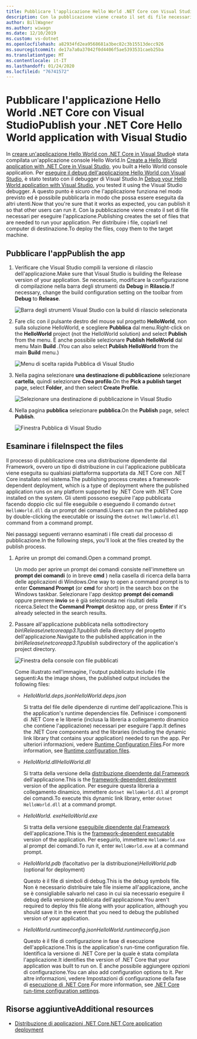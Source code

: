 ```yaml
---
title: Pubblicare l'applicazione Hello World .NET Core con Visual Studio
description: Con la pubblicazione viene creato il set di file necessari per eseguire l'applicazione .NET Core.
author: BillWagner
ms.author: wiwagn
ms.date: 12/10/2019
ms.custom: vs-dotnet
ms.openlocfilehash: a82934fd2ea9568681a3bec82c3b15513decc926
ms.sourcegitcommit: de17a7a0a37042f0d4406f5ae5393531caeb25ba
ms.translationtype: MT
ms.contentlocale: it-IT
ms.lasthandoff: 01/24/2020
ms.locfileid: "76741572"
---
```

# <a name="publish-your-net-core-hello-world-application-with-visual-studio"></a><span data-ttu-id="4925f-103">Pubblicare l'applicazione Hello World .NET Core con Visual Studio</span><span class="sxs-lookup"><span data-stu-id="4925f-103">Publish your .NET Core Hello World application with Visual Studio</span></span>

<span data-ttu-id="4925f-104">In [creare un'applicazione Hello World con .NET Core in Visual Studio](with-visual-studio.md)è stata compilata un'applicazione console Hello World.</span><span class="sxs-lookup"><span data-stu-id="4925f-104">In [Create a Hello World application with .NET Core in Visual Studio](with-visual-studio.md), you built a Hello World console application.</span></span> <span data-ttu-id="4925f-105">Per [eseguire il debug dell'applicazione Hello World con Visual Studio](debugging-with-visual-studio.md), è stato testato con il debugger di Visual Studio.</span><span class="sxs-lookup"><span data-stu-id="4925f-105">In [Debug your Hello World application with Visual Studio](debugging-with-visual-studio.md), you tested it using the Visual Studio debugger.</span></span> <span data-ttu-id="4925f-106">A questo punto è sicuro che l'applicazione funziona nel modo previsto ed è possibile pubblicarla in modo che possa essere eseguita da altri utenti.</span><span class="sxs-lookup"><span data-stu-id="4925f-106">Now that you're sure that it works as expected, you can publish it so that other users can run it.</span></span> <span data-ttu-id="4925f-107">Con la pubblicazione viene creato il set di file necessari per eseguire l'applicazione.</span><span class="sxs-lookup"><span data-stu-id="4925f-107">Publishing creates the set of files that are needed to run your application.</span></span> <span data-ttu-id="4925f-108">Per distribuire i file, copiarli nel computer di destinazione.</span><span class="sxs-lookup"><span data-stu-id="4925f-108">To deploy the files, copy them to the target machine.</span></span>

## <a name="publish-the-app"></a><span data-ttu-id="4925f-109">Pubblicare l'app</span><span class="sxs-lookup"><span data-stu-id="4925f-109">Publish the app</span></span>

1. <span data-ttu-id="4925f-110">Verificare che Visual Studio compili la versione di rilascio dell'applicazione.</span><span class="sxs-lookup"><span data-stu-id="4925f-110">Make sure that Visual Studio is building the Release version of your application.</span></span> <span data-ttu-id="4925f-111">Se necessario, modificare la configurazione di compilazione nella barra degli strumenti da **Debug** in **Rilascio**.</span><span class="sxs-lookup"><span data-stu-id="4925f-111">If necessary, change the build configuration setting on the toolbar from **Debug** to **Release**.</span></span>

   ![Barra degli strumenti Visual Studio con la build di rilascio selezionata](media/publishing-with-visual-studio/visual-studio-toolbar-release.png)

1. <span data-ttu-id="4925f-113">Fare clic con il pulsante destro del mouse sul progetto **HelloWorld**, non sulla soluzione HelloWorld, e scegliere **Pubblica** dal menu.</span><span class="sxs-lookup"><span data-stu-id="4925f-113">Right-click on the **HelloWorld** project (not the HelloWorld solution) and select **Publish** from the menu.</span></span> <span data-ttu-id="4925f-114">È anche possibile selezionare **Publish HelloWorld** dal menu Main **Build** .</span><span class="sxs-lookup"><span data-stu-id="4925f-114">(You can also select **Publish HelloWorld** from the main **Build** menu.)</span></span>

   ![Menu di scelta rapida Pubblica di Visual Studio](media/publishing-with-visual-studio/publish-context-menu.png)
   
1. <span data-ttu-id="4925f-116">Nella pagina selezionare **una destinazione di pubblicazione** selezionare **cartella**, quindi selezionare **Crea profilo**.</span><span class="sxs-lookup"><span data-stu-id="4925f-116">On the **Pick a publish target** page, select **Folder**, and then select **Create Profile**.</span></span>

   ![Selezionare una destinazione di pubblicazione in Visual Studio](media/publishing-with-visual-studio/pick-publish-target.png)
   
1. <span data-ttu-id="4925f-118">Nella pagina **pubblica** selezionare **pubblica**.</span><span class="sxs-lookup"><span data-stu-id="4925f-118">On the **Publish** page, select **Publish**.</span></span>

   ![Finestra Pubblica di Visual Studio](media/publishing-with-visual-studio/publish-page.png)
   
## <a name="inspect-the-files"></a><span data-ttu-id="4925f-120">Esaminare i file</span><span class="sxs-lookup"><span data-stu-id="4925f-120">Inspect the files</span></span>

<span data-ttu-id="4925f-121">Il processo di pubblicazione crea una distribuzione dipendente dal Framework, ovvero un tipo di distribuzione in cui l'applicazione pubblicata viene eseguita su qualsiasi piattaforma supportata da .NET Core con .NET Core installato nel sistema.</span><span class="sxs-lookup"><span data-stu-id="4925f-121">The publishing process creates a framework-dependent deployment, which is a type of deployment where the published application runs on any platform supported by .NET Core with .NET Core installed on the system.</span></span> <span data-ttu-id="4925f-122">Gli utenti possono eseguire l'app pubblicata facendo doppio clic sul file eseguibile o eseguendo il comando `dotnet HelloWorld.dll` da un prompt dei comandi.</span><span class="sxs-lookup"><span data-stu-id="4925f-122">Users can run the published app by double-clicking the executable or issuing the `dotnet HelloWorld.dll` command from a command prompt.</span></span>

<span data-ttu-id="4925f-123">Nei passaggi seguenti verranno esaminati i file creati dal processo di pubblicazione.</span><span class="sxs-lookup"><span data-stu-id="4925f-123">In the following steps, you'll look at the files created by the publish process.</span></span>

1. <span data-ttu-id="4925f-124">Aprire un prompt dei comandi.</span><span class="sxs-lookup"><span data-stu-id="4925f-124">Open a command prompt.</span></span>

   <span data-ttu-id="4925f-125">Un modo per aprire un prompt dei comandi consiste nell'immettere un **prompt dei comandi** (o in breve **cmd** ) nella casella di ricerca della barra delle applicazioni di Windows.</span><span class="sxs-lookup"><span data-stu-id="4925f-125">One way to open a command prompt is to enter **Command Prompt** (or **cmd** for short) in the search box on the Windows taskbar.</span></span> <span data-ttu-id="4925f-126">Selezionare l'app desktop **prompt dei comandi** oppure premere **invio** se è già selezionata nei risultati della ricerca.</span><span class="sxs-lookup"><span data-stu-id="4925f-126">Select the **Command Prompt** desktop app, or press **Enter** if it's already selected in the search results.</span></span>

1. <span data-ttu-id="4925f-127">Passare all'applicazione pubblicata nella sottodirectory *bin\Release\netcoreapp3.1\publish* della directory del progetto dell'applicazione.</span><span class="sxs-lookup"><span data-stu-id="4925f-127">Navigate to the published application in the *bin\Release\netcoreapp3.1\publish* subdirectory of the application's project directory.</span></span>

   ![Finestra della console con file pubblicati](media/publishing-with-visual-studio/published-files-output.png)

   <span data-ttu-id="4925f-129">Come illustrato nell'immagine, l'output pubblicato include i file seguenti:</span><span class="sxs-lookup"><span data-stu-id="4925f-129">As the image shows, the published output includes the following files:</span></span>

      * <span data-ttu-id="4925f-130">*HelloWorld.deps.json*</span><span class="sxs-lookup"><span data-stu-id="4925f-130">*HelloWorld.deps.json*</span></span>

         <span data-ttu-id="4925f-131">Si tratta del file delle dipendenze di runtime dell'applicazione.</span><span class="sxs-lookup"><span data-stu-id="4925f-131">This is the application's runtime dependencies file.</span></span> <span data-ttu-id="4925f-132">Definisce i componenti di .NET Core e le librerie (inclusa la libreria a collegamento dinamico che contiene l'applicazione) necessari per eseguire l'app.</span><span class="sxs-lookup"><span data-stu-id="4925f-132">It defines the .NET Core components and the libraries (including the dynamic link library that contains your application) needed to run the app.</span></span> <span data-ttu-id="4925f-133">Per ulteriori informazioni, vedere [Runtime Configuration Files](https://github.com/dotnet/cli/blob/85ca206d84633d658d7363894c4ea9d59e515c1a/Documentation/specs/runtime-configuration-file.md).</span><span class="sxs-lookup"><span data-stu-id="4925f-133">For more information, see [Runtime configuration files](https://github.com/dotnet/cli/blob/85ca206d84633d658d7363894c4ea9d59e515c1a/Documentation/specs/runtime-configuration-file.md).</span></span>

      * <span data-ttu-id="4925f-134">*HelloWorld.dll*</span><span class="sxs-lookup"><span data-stu-id="4925f-134">*HelloWorld.dll*</span></span>

         <span data-ttu-id="4925f-135">Si tratta della versione della [distribuzione dipendente dal Framework](../deploying/deploy-with-cli.md#framework-dependent-deployment) dell'applicazione.</span><span class="sxs-lookup"><span data-stu-id="4925f-135">This is the [framework-dependent deployment](../deploying/deploy-with-cli.md#framework-dependent-deployment) version of the application.</span></span> <span data-ttu-id="4925f-136">Per eseguire questa libreria a collegamento dinamico, immettere `dotnet HelloWorld.dll` al prompt dei comandi.</span><span class="sxs-lookup"><span data-stu-id="4925f-136">To execute this dynamic link library, enter `dotnet HelloWorld.dll` at a command prompt.</span></span>

      * <span data-ttu-id="4925f-137">*HelloWorld. exe*</span><span class="sxs-lookup"><span data-stu-id="4925f-137">*HelloWorld.exe*</span></span>
      
         <span data-ttu-id="4925f-138">Si tratta della versione [eseguibile dipendente dal Framework](../deploying/deploy-with-cli.md#framework-dependent-executable) dell'applicazione.</span><span class="sxs-lookup"><span data-stu-id="4925f-138">This is the [framework-dependent executable](../deploying/deploy-with-cli.md#framework-dependent-executable) version of the application.</span></span> <span data-ttu-id="4925f-139">Per eseguirlo, immettere `HelloWorld.exe` al prompt dei comandi.</span><span class="sxs-lookup"><span data-stu-id="4925f-139">To run it, enter `HelloWorld.exe` at a command prompt.</span></span>

      * <span data-ttu-id="4925f-140">*HelloWorld.pdb* (facoltativo per la distribuzione)</span><span class="sxs-lookup"><span data-stu-id="4925f-140">*HelloWorld.pdb* (optional for deployment)</span></span>

         <span data-ttu-id="4925f-141">Questo è il file di simboli di debug.</span><span class="sxs-lookup"><span data-stu-id="4925f-141">This is the debug symbols file.</span></span> <span data-ttu-id="4925f-142">Non è necessario distribuire tale file insieme all'applicazione, anche se è consigliabile salvarlo nel caso in cui sia necessario eseguire il debug della versione pubblicata dell'applicazione.</span><span class="sxs-lookup"><span data-stu-id="4925f-142">You aren't required to deploy this file along with your application, although you should save it in the event that you need to debug the published version of your application.</span></span>

      * <span data-ttu-id="4925f-143">*HelloWorld.runtimeconfig.json*</span><span class="sxs-lookup"><span data-stu-id="4925f-143">*HelloWorld.runtimeconfig.json*</span></span>

         <span data-ttu-id="4925f-144">Questo è il file di configurazione in fase di esecuzione dell'applicazione.</span><span class="sxs-lookup"><span data-stu-id="4925f-144">This is the application's run-time configuration file.</span></span> <span data-ttu-id="4925f-145">Identifica la versione di .NET Core per la quale è stata compilata l'applicazione.</span><span class="sxs-lookup"><span data-stu-id="4925f-145">It identifies the version of .NET Core that your application was built to run on.</span></span> <span data-ttu-id="4925f-146">È anche possibile aggiungere opzioni di configurazione.</span><span class="sxs-lookup"><span data-stu-id="4925f-146">You can also add configuration options to it.</span></span> <span data-ttu-id="4925f-147">Per altre informazioni, vedere Impostazioni di configurazione della fase di [esecuzione di .NET Core](../run-time-config/index.md#runtimeconfigjson).</span><span class="sxs-lookup"><span data-stu-id="4925f-147">For more information, see [.NET Core run-time configuration settings](../run-time-config/index.md#runtimeconfigjson).</span></span>

## <a name="additional-resources"></a><span data-ttu-id="4925f-148">Risorse aggiuntive</span><span class="sxs-lookup"><span data-stu-id="4925f-148">Additional resources</span></span>

- [<span data-ttu-id="4925f-149">Distribuzione di applicazioni .NET Core</span><span class="sxs-lookup"><span data-stu-id="4925f-149">.NET Core application deployment</span></span>](../deploying/index.md)
